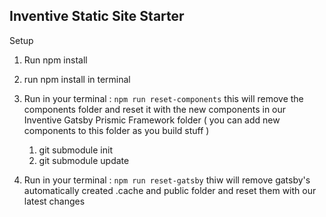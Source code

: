## Inventive Static Site Starter 

Setup 
1. Run npm install
2. run npm install in terminal
3. Run in your terminal : `npm run reset-components` this will remove the components folder and reset it with the new components in our Inventive Gatsby Prismic Framework folder ( you can add new components to this folder as you build stuff )

    <!-- In the root run this in the terminal -->
    1. git submodule init
    2. git submodule update

4. Run in your terminal : `npm run reset-gatsby` thiw will remove gatsby's automatically created .cache and public folder and reset them with our latest changes
